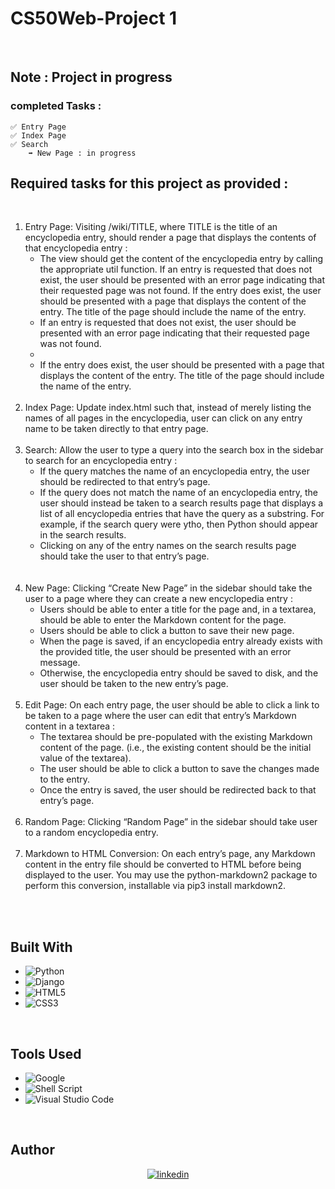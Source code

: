 # CS50Web-Project 1

<br>

## Note : Project in progress <br>

### completed Tasks : 
    ✅ Entry Page 
    ✅ Index Page 
    ✅ Search 
        ➡ New Page : in progress

## Required tasks for this project as provided : 
<br>

<ol>
 <li>Entry Page: Visiting /wiki/TITLE, where TITLE is the title of an encyclopedia entry, should render a page that displays the contents of that encyclopedia entry :
 <ul>
 <li>The view should get the content of the encyclopedia entry by calling the appropriate util function.
If an entry is requested that does not exist, the user should be presented with an error page indicating that their requested page was not found.
If the entry does exist, the user should be presented with a page that displays the content of the entry. The title of the page should include the name of the entry.</li>
<li>If an entry is requested that does not exist, the user should be presented with an error page indicating that their requested page was not found.</li>
<li>
<li>If the entry does exist, the user should be presented with a page that displays the content of the entry. The title of the page should include the name of the entry.</li>
 </ul>
 </li><br>
 <li>Index Page: Update index.html such that, instead of merely listing the names of all pages in the encyclopedia, user can click on any entry name to be taken directly to that entry page.</li><br>

 <li>Search: Allow the user to type a query into the search box in the sidebar to search for an encyclopedia entry :
 <ul>
 <li>If the query matches the name of an encyclopedia entry, the user should be redirected to that entry’s page.
</li>
 <li>If the query does not match the name of an encyclopedia entry, the user should instead be taken to a search results page that displays a list of all encyclopedia entries that have the query as a substring. For example, if the search query were ytho, then Python should appear in the search results.</li>
 <li>Clicking on any of the entry names on the search results page should take the user to that entry’s page.</li>
 </ul></li>
 <br>

<br>
  <li>New Page: Clicking “Create New Page” in the sidebar should take the user to a page where they can create a new encyclopedia entry : <br>
   <ul>
    <li>Users should be able to enter a title for the page and, in a textarea, should be able to enter the Markdown content for the page.
</li>
    <li>Users should be able to click a button to save their new page.
</li>
    <li>When the page is saved, if an encyclopedia entry already exists with the provided title, the user should be presented with an error message.
</li>
    <li>Otherwise, the encyclopedia entry should be saved to disk, and the user should be taken to the new entry’s page.
</li>
   </ul>
</li><br>

<li>Edit Page: On each entry page, the user should be able to click a link to be taken to a page where the user can edit that entry’s Markdown content in a textarea :
<br>
<ul>
<li>The textarea should be pre-populated with the existing Markdown content of the page. (i.e., the existing content should be the initial value of the textarea).</li>
<li>The user should be able to click a button to save the changes made to the entry.
</li>
<li>Once the entry is saved, the user should be redirected back to that entry’s page.
</li>

</ul>
</li>
<br>
 <li>Random Page: Clicking “Random Page” in the sidebar should take user to a random encyclopedia entry.
</li><br>
 <li>
    Markdown to HTML Conversion: On each entry’s page, any Markdown content in the entry file should be converted to HTML before being displayed to the user. You may use the python-markdown2 package to perform this conversion, installable via pip3 install markdown2.
 </li><br>

</ol>
<br>

## Built With
- ![Python](https://img.shields.io/badge/Python-%20green?style=flat-square%20&logo=Python&logoColor=white)
- ![Django](https://img.shields.io/badge/Django%20-%20green?style=flat-square&logo=Django&logoColor=white)
- ![HTML5](https://img.shields.io/badge/html5-%23E34F26.svg?style=for-the-badge&logo=html5&logoColor=white)   
- ![CSS3](https://img.shields.io/badge/css3-%231572B6.svg?style=for-the-badge&logo=css3&logoColor=white)

<br>

## Tools Used

- ![Google](https://img.shields.io/badge/google-4285F4?style=for-the-badge&logo=google&logoColor=white)   
- ![Shell Script](https://img.shields.io/badge/Terminal-%23121011.svg?style=for-the-badge&logo=gnu-bash&logoColor=white)  
- ![Visual Studio Code](https://img.shields.io/badge/Visual%20Studio%20Code-0078d7.svg?style=for-the-badge&logo=visual-studio-code&logoColor=white) 
<br>

<!-- CONTACT -->
## Author

<div align="center">

<a href="https://www.linkedin.com/in/hakim-latroch/" target="_blank">
<img src="https://img.shields.io/badge/linkedin:  Hakim Latroch-%2300acee.svg?color=405DE6&style=for-the-badge&logo=linkedin&logoColor=white" alt=linkedin style="margin-bottom: 5px;"/>
</a>

</div>
